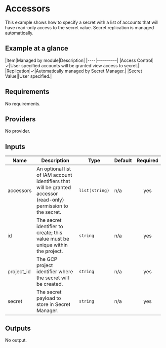 # Accessors

This example shows how to specify a secret with a list of accounts that will have
read-only access to the secret value. Secret replication is managed automatically.

## Example at a glance

|Item|Managed by module|Description|
|----|----------|
|Access Control|&check;|User specified accounts will be granted view access to secret.|
|Replication|&check;|Automatically managed by Secret Manager.|
|Secret Value||User specified.|

<!-- spell-checker:ignore markdownlint -->
<!-- markdownlint-disable MD033 MD034-->
<!-- BEGINNING OF PRE-COMMIT-TERRAFORM DOCS HOOK -->
## Requirements

No requirements.

## Providers

No provider.

## Inputs

| Name | Description | Type | Default | Required |
|------|-------------|------|---------|:--------:|
| accessors | An optional list of IAM account identifiers that will be granted accessor (read-only)<br>permission to the secret. | `list(string)` | n/a | yes |
| id | The secret identifier to create; this value must be unique within the project. | `string` | n/a | yes |
| project\_id | The GCP project identifier where the secret will be created. | `string` | n/a | yes |
| secret | The secret payload to store in Secret Manager. | `string` | n/a | yes |

## Outputs

No output.

<!-- END OF PRE-COMMIT-TERRAFORM DOCS HOOK -->
<!-- markdownlint-enable MD033 MD034 -->
